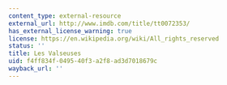 ```yaml
---
content_type: external-resource
external_url: http://www.imdb.com/title/tt0072353/
has_external_license_warning: true
license: https://en.wikipedia.org/wiki/All_rights_reserved
status: ''
title: Les Valseuses
uid: f4ff834f-0495-40f3-a2f8-ad3d7018679c
wayback_url: ''
---
```

